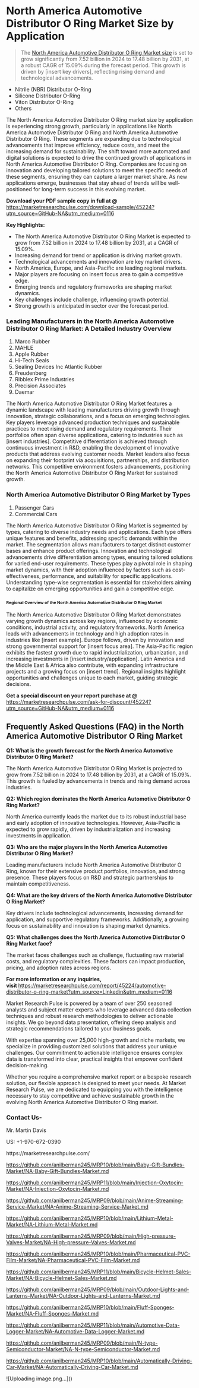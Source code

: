 <h1>North America Automotive Distributor O Ring Market&nbsp;Size by Application</h1><blockquote><p>The <a href="https://marketresearchpulse.com/download-sample/45224?utm_source=GitHub-NA&amp;utm_medium=0116">North America Automotive Distributor O Ring Market size</a> is set to grow significantly from 7.52 billion in 2024 to 17.48 billion by 2031, at a robust CAGR of 15.09% during the forecast period. This growth is driven by [insert key drivers], reflecting rising demand and technological advancements.</p></blockquote><ul><li>Nitrile (NBR) Distributor O-Ring<li> Silicone Distributor O-Ring<li> Viton Distributor O-Ring<li> Others</li></ul><p>The North America Automotive Distributor O Ring market size by application is experiencing strong growth, particularly in applications like North America Automotive Distributor O Ring and North America Automotive Distributor O Ring. These segments are expanding due to technological advancements that improve efficiency, reduce costs, and meet the increasing demand for sustainability. The shift toward more automated and digital solutions is expected to drive the continued growth of applications in North America Automotive Distributor O Ring. Companies are focusing on innovation and developing tailored solutions to meet the specific needs of these segments, ensuring they can capture a larger market share. As new applications emerge, businesses that stay ahead of trends will be well-positioned for long-term success in this evolving market.</p><p><strong>Download your PDF sample copy in full at @ </strong><a href="https://marketresearchpulse.com/download-sample/45224?utm_source=GitHub-NA&amp;utm_medium=0116">https://marketresearchpulse.com/download-sample/45224?utm_source=GitHub-NA&amp;utm_medium=0116</a></p><p><strong>Key Highlights: </strong></p><ul><li>The North America Automotive Distributor O Ring Market is expected to grow from 7.52 billion in 2024 to 17.48 billion by 2031, at a CAGR of 15.09%.</li><li>Increasing demand for trend or application is driving market growth.</li><li>Technological advancements and innovation are key market drivers.</li><li>North America, Europe, and Asia-Pacific are leading regional markets.</li><li>Major players are focusing on insert focus area to gain a competitive edge.</li><li>Emerging trends and regulatory frameworks are shaping market dynamics.</li><li>Key challenges include challenge, influencing growth potential.</li><li>Strong growth is anticipated in sector over the forecast period.</li></ul><h3>Leading Manufacturers in the North America Automotive Distributor O Ring Market: A Detailed Industry Overview</h3><ol><li>Marco Rubber</li><li>MAHLE</li><li>Apple Rubber</li><li>Hi-Tech Seals</li><li>Sealing Devices Inc Atlantic Rubber</li><li>Freudenberg</li><li>Ribblex Prime Industries</li><li>Precision Associates</li><li>Daemar</li></ol><div class="flex max-w-full flex-col flex-grow"><div class="min-h-8 text-message flex w-full flex-col items-end gap-2 whitespace-normal break-words [.text-message+&amp;]:mt-5" dir="auto" data-message-author-role="assistant" data-message-id="fd8432e4-4910-450d-b182-61b7bfb0a01f" data-message-model-slug="gpt-4o"><div class="flex w-full flex-col gap-1 empty:hidden first:pt-[3px]"><div class="markdown prose w-full break-words dark:prose-invert light"><p>The North America Automotive Distributor O Ring Market features a dynamic landscape with leading manufacturers driving growth through innovation, strategic collaborations, and a focus on emerging technologies. Key players leverage advanced production techniques and sustainable practices to meet rising demand and regulatory requirements. Their portfolios often span diverse applications, catering to industries such as [insert industries]. Competitive differentiation is achieved through continuous investment in R&amp;D, enabling the development of innovative products that address evolving customer needs. Market leaders also focus on expanding their footprint via acquisitions, partnerships, and distribution networks. This competitive environment fosters advancements, positioning the North America Automotive Distributor O Ring Market for sustained growth.</p></div></div></div></div><h3>North America Automotive Distributor O Ring Market by Types</h3><ol><li>Passenger Cars<li> Commercial Cars</li></ol><div class="flex max-w-full flex-col flex-grow"><div class="min-h-8 text-message flex w-full flex-col items-end gap-2 whitespace-normal break-words [.text-message+&amp;]:mt-5" dir="auto" data-message-author-role="assistant" data-message-id="084470be-0bb7-4664-bddf-5156b4f41249" data-message-model-slug="gpt-4o-mini"><div class="flex w-full flex-col gap-1 empty:hidden first:pt-[3px]"><div class="markdown prose w-full break-words dark:prose-invert light"><p>The North America Automotive Distributor O Ring Market is segmented by types, catering to diverse industry needs and applications. Each type offers unique features and benefits, addressing specific demands within the market. The segmentation allows manufacturers to target distinct customer bases and enhance product offerings. Innovation and technological advancements drive differentiation among types, ensuring tailored solutions for varied end-user requirements. These types play a pivotal role in shaping market dynamics, with their adoption influenced by factors such as cost-effectiveness, performance, and suitability for specific applications. Understanding type-wise segmentation is essential for stakeholders aiming to capitalize on emerging opportunities and gain a competitive edge.</p></div></div></div></div><h3><span style="font-size: 11px;">Regional Overview of the North America Automotive Distributor O Ring Market</span></h3><div class="flex max-w-full flex-col flex-grow"><div class="min-h-8 text-message flex w-full flex-col items-end gap-2 whitespace-normal break-words [.text-message+&amp;]:mt-5" dir="auto" data-message-author-role="assistant" data-message-id="e9038762-ce64-4e30-91c9-9bd413514231" data-message-model-slug="gpt-4o-mini"><div class="flex w-full flex-col gap-1 empty:hidden first:pt-[3px]"><div class="markdown prose w-full break-words dark:prose-invert light"><p>The North America Automotive Distributor O Ring Market demonstrates varying growth dynamics across key regions, influenced by economic conditions, industrial activity, and regulatory frameworks. North America leads with advancements in technology and high adoption rates in industries like [insert example]. Europe follows, driven by innovation and strong governmental support for [insert focus area]. The Asia-Pacific region exhibits the fastest growth due to rapid industrialization, urbanization, and increasing investments in [insert industry/application]. Latin America and the Middle East &amp; Africa also contribute, with expanding infrastructure projects and a growing focus on [insert trend]. Regional insights highlight opportunities and challenges unique to each market, guiding strategic decisions.</p></div></div></div></div><p><strong>Get a special discount on your report purchase at @ </strong><a href="https://marketresearchpulse.com/ask-for-discount/45224?utm_source=GitHub-NA&amp;utm_medium=0116">https://marketresearchpulse.com/ask-for-discount/45224?utm_source=GitHub-NA&amp;utm_medium=0116</a></p><h2>Frequently Asked Questions (FAQ) in the North America Automotive Distributor O Ring Market</h2><p><strong>Q1: What is the growth forecast for the North America Automotive Distributor O Ring Market?</strong></p><p>The North America Automotive Distributor O Ring Market is projected to grow from 7.52 billion in 2024 to 17.48 billion by 2031, at a CAGR of 15.09%. This growth is fueled by advancements in trends and rising demand across industries.</p><p><strong>Q2: Which region dominates the North America Automotive Distributor O Ring Market?</strong></p><p>North America currently leads the market due to its robust industrial base and early adoption of innovative technologies. However, Asia-Pacific is expected to grow rapidly, driven by industrialization and increasing investments in application.</p><p><strong>Q3: Who are the major players in the North America Automotive Distributor O Ring Market?</strong></p><p>Leading manufacturers include North America Automotive Distributor O Ring, known for their extensive product portfolios, innovation, and strong presence. These players focus on R&amp;D and strategic partnerships to maintain competitiveness.</p><p><strong>Q4: What are the key drivers of the North America Automotive Distributor O Ring Market?</strong></p><p>Key drivers include technological advancements, increasing demand for application, and supportive regulatory frameworks. Additionally, a growing focus on sustainability and innovation is shaping market dynamics.</p><p><strong>Q5: What challenges does the North America Automotive Distributor O Ring Market face?</strong></p><p>The market faces challenges such as challenge, fluctuating raw material costs, and regulatory complexities. These factors can impact production, pricing, and adoption rates across regions.</p><p><strong>For more information or any inquiries, visit&nbsp;</strong><a href="https://marketresearchpulse.com/report/45224/automotive-distributor-o-ring-market?utm_source=Linkedin&utm_medium=0116">https://marketresearchpulse.com/report/45224/automotive-distributor-o-ring-market?utm_source=Linkedin&utm_medium=0116</a></p><p>Market Research Pulse is powered by a team of over 250 seasoned analysts and subject matter experts who leverage advanced data collection techniques and robust research methodologies to deliver actionable insights. We go beyond data presentation, offering deep analysis and strategic recommendations tailored to your business goals.</p><p>With expertise spanning over 25,000 high-growth and niche markets, we specialize in providing customized solutions that address your unique challenges. Our commitment to actionable intelligence ensures complex data is transformed into clear, practical insights that empower confident decision-making.</p><p>Whether you require a comprehensive market report or a bespoke research solution, our flexible approach is designed to meet your needs. At Market Research Pulse, we are dedicated to equipping you with the intelligence necessary to stay competitive and achieve sustainable growth in the evolving North America Automotive Distributor O Ring market.</p><h3><strong>Contact Us-</strong></h3><p>Mr. Martin Davis</p><p>US: +1-970-672-0390</p><p>https://marketresearchpulse.com/</p><p><a href="https://github.com/anilberman245/MRP10/blob/main/Baby-Gift-Bundles-Market/NA-Baby-Gift-Bundles-Market.md">https://github.com/anilberman245/MRP10/blob/main/Baby-Gift-Bundles-Market/NA-Baby-Gift-Bundles-Market.md</a></p><p><a href="https://github.com/anilberman245/MRP11/blob/main/Injection-Oxytocin-Market/NA-Injection-Oxytocin-Market.md">https://github.com/anilberman245/MRP11/blob/main/Injection-Oxytocin-Market/NA-Injection-Oxytocin-Market.md</a></p><p><a href="https://github.com/anilberman245/MRP09/blob/main/Anime-Streaming-Service-Market/NA-Anime-Streaming-Service-Market.md">https://github.com/anilberman245/MRP09/blob/main/Anime-Streaming-Service-Market/NA-Anime-Streaming-Service-Market.md</a></p><p><a href="https://github.com/anilberman245/MRP10/blob/main/Lithium-Metal-Market/NA-Lithium-Metal-Market.md">https://github.com/anilberman245/MRP10/blob/main/Lithium-Metal-Market/NA-Lithium-Metal-Market.md</a></p><p><a href="https://github.com/anilberman245/MRP09/blob/main/High-pressure-Valves-Market/NA-High-pressure-Valves-Market.md">https://github.com/anilberman245/MRP09/blob/main/High-pressure-Valves-Market/NA-High-pressure-Valves-Market.md</a></p><p><a href="https://github.com/anilberman245/MRP10/blob/main/Pharmaceutical-PVC-Film-Market/NA-Pharmaceutical-PVC-Film-Market.md">https://github.com/anilberman245/MRP10/blob/main/Pharmaceutical-PVC-Film-Market/NA-Pharmaceutical-PVC-Film-Market.md</a></p><p><a href="https://github.com/anilberman245/MRP11/blob/main/Bicycle-Helmet-Sales-Market/NA-Bicycle-Helmet-Sales-Market.md">https://github.com/anilberman245/MRP11/blob/main/Bicycle-Helmet-Sales-Market/NA-Bicycle-Helmet-Sales-Market.md</a></p><p><a href="https://github.com/anilberman245/MRP09/blob/main/Outdoor-Lights-and-Lanterns-Market/NA-Outdoor-Lights-and-Lanterns-Market.md">https://github.com/anilberman245/MRP09/blob/main/Outdoor-Lights-and-Lanterns-Market/NA-Outdoor-Lights-and-Lanterns-Market.md</a></p><p><a href="https://github.com/anilberman245/MRP10/blob/main/Fluff-Sponges-Market/NA-Fluff-Sponges-Market.md">https://github.com/anilberman245/MRP10/blob/main/Fluff-Sponges-Market/NA-Fluff-Sponges-Market.md</a></p><p><a href="https://github.com/anilberman245/MRP11/blob/main/Automotive-Data-Logger-Market/NA-Automotive-Data-Logger-Market.md">https://github.com/anilberman245/MRP11/blob/main/Automotive-Data-Logger-Market/NA-Automotive-Data-Logger-Market.md</a></p><p><a href="https://github.com/anilberman245/MRP09/blob/main/N-type-Semiconductor-Market/NA-N-type-Semiconductor-Market.md">https://github.com/anilberman245/MRP09/blob/main/N-type-Semiconductor-Market/NA-N-type-Semiconductor-Market.md</a></p><p><a href="https://github.com/anilberman245/MRP10/blob/main/Automatically-Driving-Car-Market/NA-Automatically-Driving-Car-Market.md">https://github.com/anilberman245/MRP10/blob/main/Automatically-Driving-Car-Market/NA-Automatically-Driving-Car-Market.md</a></p>
![Uploading image.png…]()
